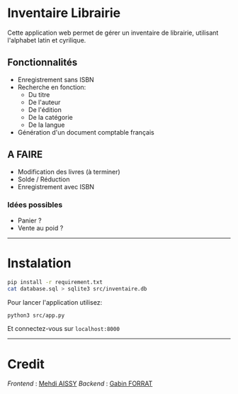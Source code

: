 # Inventaire Librairie 
Cette application web permet de gérer un inventaire de librairie, utilisant l'alphabet latin et cyrilique. 

## Fonctionnalités
- Enregistrement sans ISBN
- Recherche en fonction: 
	- Du titre
	- De l'auteur
	- De l'édition
	- De la catégorie
	- De la langue
- Génération d'un document comptable français

## A FAIRE
- Modification des livres (à terminer)
- Solde / Réduction
- Enregistrement avec ISBN

### Idées possibles
- Panier ?
- Vente au poid ? 

---
# Instalation
```sh
pip install -r requirement.txt
cat database.sql > sqlite3 src/inventaire.db
```
Pour lancer l'application utilisez:
```sh
python3 src/app.py
```
Et connectez-vous sur `localhost:8000`


---
# Credit
*Frontend* 	: [Mehdi AISSY](https://github.com/m-aissi)
*Backend* 	: [Gabin FORRAT](https://github.com/gabinforrat) 